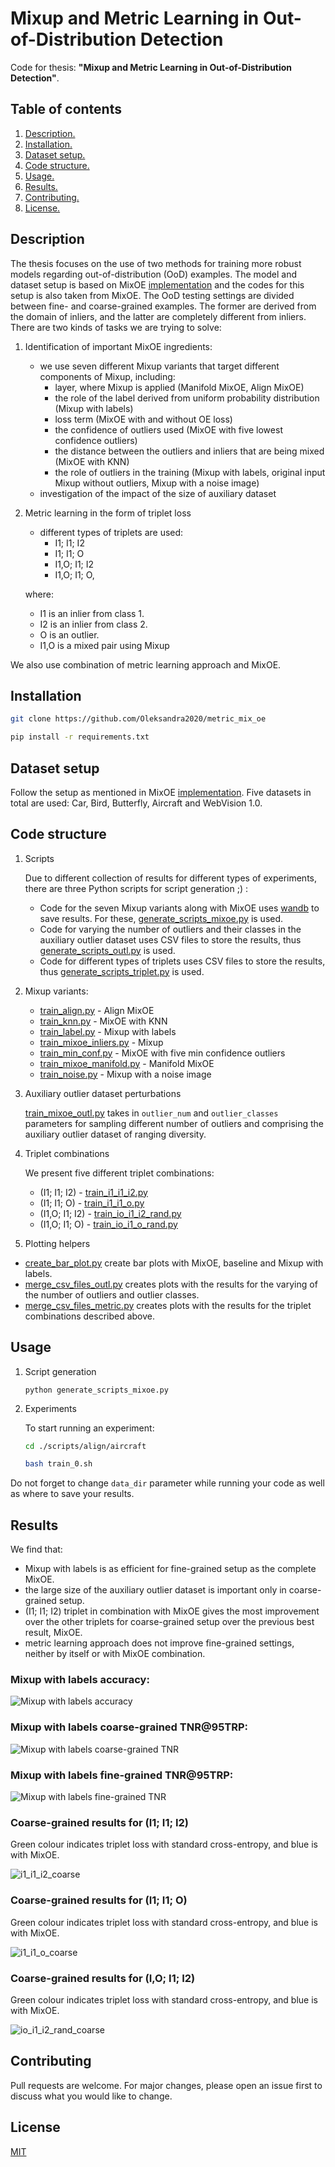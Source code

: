 # Mixup and Metric Learning in Out-of-Distribution Detection

Code for thesis: **"Mixup and Metric Learning in Out-of-Distribution Detection"**.

## Table of contents

1. [ Description. ](#desc)
2. [ Installation. ](#installation)
3. [ Dataset setup. ](#data)
4. [ Code structure. ](#codestr)
5. [ Usage. ](#usg)
6. [ Results. ](#results)
7. [ Contributing. ](#contributing)
8. [ License. ](#license)

<a name="desc"></a>
## Description

The thesis focuses on the use of two methods for training more robust models regarding out-of-distribution (OoD) examples. The model and dataset setup is based on MixOE [implementation](https://github.com/zjysteven/MixOE) and the codes for this setup is also taken from MixOE. The OoD testing settings are divided between fine- and coarse-grained examples. The former are derived from the domain of inliers, and the latter are completely different from inliers. There are two kinds of tasks we are trying to solve:

1. Identification of important MixOE ingredients:
    - we use seven different Mixup variants that target different components of Mixup, including:
        - layer, where Mixup is applied (Manifold MixOE, Align MixOE)
        - the role of the label derived from uniform probability distribution (Mixup with labels)
        - loss term (MixOE  with and without OE loss)
        - the confidence of outliers used (MixOE with five lowest confidence outliers)
        - the distance between the outliers and inliers that are being mixed (MixOE with KNN)
        - the role of outliers in the training (Mixup with labels, original input Mixup without outliers, Mixup with a noise image)
    - investigation of the impact of the size of auxiliary dataset 

2. Metric learning in the form of triplet loss
    - different types of triplets are used:
        - I1; I1; I2
        - I1; I1; O
        - I1,O; I1; I2
        - I1,O; I1; O,

    where:
    - I1 is an inlier from class 1.
    - I2 is an inlier from class 2.
    - O is an outlier.
    - I1,O is a mixed pair using Mixup

We also use combination of metric learning approach and MixOE.

<a name="installation"></a>
## Installation

```bash
git clone https://github.com/Oleksandra2020/metric_mix_oe

pip install -r requirements.txt
```

<a name="data"></a>
## Dataset setup

Follow the setup as mentioned in MixOE [implementation](https://github.com/zjysteven/MixOE/blob/main/data/README.md). Five datasets in total are used: Car, Bird, Butterfly, Aircraft and WebVision 1.0.

<a name="codestr"></a>
## Code structure

1. Scripts

    Due to different collection of results for different types of experiments, there are three Python scripts for script generation ;) :
     - Code for the seven Mixup variants along with MixOE uses [wandb](https://wandb.ai/site) to save results. For these, [generate_scripts_mixoe.py](script_generators/generate_scripts_mixoe.py) is used.
     - Code for varying the number of outliers and their classes in the auxiliary outlier dataset uses CSV files to store the results, thus [generate_scripts_outl.py](script_generators/generate_scripts_outl.py) is used.
     - Code for different types of triplets uses CSV files to store the results, thus [generate_scripts_triplet.py](script_generators/generate_scripts_triplet.py) is used.

2. Mixup variants:

    - [train_align.py](train/train_align.py) - Align MixOE
    - [train_knn.py](train/train_knn.py) - MixOE with KNN
    - [train_label.py](train/train_label.py) - Mixup with labels
    - [train_mixoe_inliers.py](train/train_mixoe_inliers.py) - Mixup
    - [train_min_conf.py](train/train_min_conf.py) - MixOE with five min confidence outliers
    - [train_mixoe_manifold.py](train/train_mixoe_manifold.py) - Manifold MixOE
    - [train_noise.py](train/train_noise.py) - Mixup with a noise image

3. Auxiliary outlier dataset perturbations

    [train_mixoe_outl.py](train/train_mixoe_outl.py) takes in ```outlier_num``` and ```outlier_classes``` parameters for sampling different number of outliers and comprising the auxiliary outlier dataset of ranging diversity.

4. Triplet combinations

    We present five different triplet combinations:
    - (I1; I1; I2) - [train_i1_i1_i2.py](train/train_triplet_i1_i1_i2.py)
    - (I1; I1; O) - [train_i1_i1_o.py](train/train_triplet_i1_i1_o.py)
    - (I1,O; I1; I2) - [train_io_i1_i2_rand.py](train/train_triplet_io_i1_i2_rand.py)
    - (I1,O; I1; O) - [train_io_i1_o_rand.py](train/train_triplet_io_i1_o_rand.py)

5. Plotting helpers

- [create_bar_plot.py](plot_funcs/create_bar_plot.py) create bar plots with MixOE, baseline and Mixup with labels.
- [merge_csv_files_outl.py](plot_funcs/merge_csv_files_outl.py) creates plots with the results for the varying of the number of outliers and outlier classes.
- [merge_csv_files_metric.py](plot_funcs/merge_csv_files_metric.py) creates plots with the results for the triplet combinations described above.


<a name="usg"></a>
## Usage

1. Script generation

    ```
    python generate_scripts_mixoe.py
    ```

2. Experiments

    To start running an experiment:

    ```bash
    cd ./scripts/align/aircraft

    bash train_0.sh
    ```

Do not forget to change ```data_dir``` parameter while running your code as well as where to save your results.

<a name="results"></a>
## Results

We find that:
- Mixup with labels is as efficient for fine-grained setup as the complete MixOE.
- the large size of the auxiliary outlier dataset is important only in coarse-grained setup.
- (I1; I1; I2) triplet in combination with MixOE gives the most improvement over the other triplets for coarse-grained setup over the previous best result, MixOE.
- metric learning approach does not improve fine-grained settings, neither by itself or with MixOE combination.

### Mixup with labels accuracy:
![Mixup with labels accuracy](media/label_mix_acc_10.png)

### Mixup with labels coarse-grained TNR@95TRP:
![Mixup with labels coarse-grained TNR](media/label_mix_coarse_10.png)

### Mixup with labels fine-grained TNR@95TRP:
![Mixup with labels fine-grained TNR](media/label_mix_fine_10.png)


### Coarse-grained results for (I1; I1; I2)

Green colour indicates triplet loss with standard cross-entropy, and blue is with MixOE.

![i1_i1_i2_coarse](media/coarse_all_i1_i1_i2.png)

### Coarse-grained results for (I1; I1; O)

Green colour indicates triplet loss with standard cross-entropy, and blue is with MixOE.

![i1_i1_o_coarse](media/coarse_all_i1_i1_o.png)

### Coarse-grained results for (I,O; I1; I2)

Green colour indicates triplet loss with standard cross-entropy, and blue is with MixOE.

![io_i1_i2_rand_coarse](media/coarse_all_io_i1_i2_rand.png)

<a name="contributing"></a>
## Contributing

Pull requests are welcome. For major changes, please open an issue first
to discuss what you would like to change.

<a name="license"></a>
## License

[MIT](https://choosealicense.com/licenses/mit/)